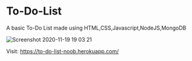 # To-Do-List
A basic To-Do List made using HTML,CSS,Javascript,NodeJS,MongoDB

![Screenshot 2020-11-19 19 03 21](https://user-images.githubusercontent.com/65110396/99673644-0b21e400-2a9b-11eb-8eab-dbcf8afc22de.png)








Visit:
https://to-do-list-noob.herokuapp.com/
